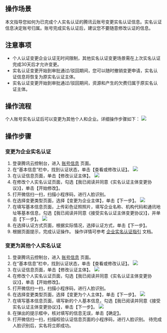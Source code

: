## 操作场景
本文指导您如何为已完成个人实名认证的腾讯云账号变更实名认证信息。实名认证信息决定账号归属。账号完成实名认证后，建议您不要随意修改认证的信息。

## 注意事项

- 个人认证变更企业认证无时间限制，其他实名认证变更场景需在上次实名认证完成30天后才允许变更。
- 实名认证变更开始到审批通过/驳回期间，您可以随时撤销变更申请，实名认证信息将恢复为原实名认证主体。
- 实名认证变更开始到审批通过/驳回期间，资源和产生的欠费归属于原实名认证主体。

## 操作流程

个人账号实名认证后可以变更为其他个人和企业。详细操作步骤如下：
![](https://main.qcloudimg.com/raw/8b1bb16cfc78d0a8a31362c912c4d225.png)

## 操作步骤

### 变更为企业实名认证

1. 登录腾讯云控制台，进入 [账号信息](https://console.cloud.tencent.com/developer) 页面。
2. 在“基本信息”栏中，找到认证状态，单击【查看或修改认证】。
![](https://main.qcloudimg.com/raw/caab4471ce0ae82333adf0dbc2a8c524.png)
3. 在认证信息页面，单击【修改认证主体】。
![](https://main.qcloudimg.com/raw/c562cde0301fb83437f6d0d4ffaf8f50.png)
4. 在修改个人实名认证页面，勾选【我已阅读并同意《实名认证主体变更协议》】，单击【开始修改】。
5. 打开微信扫一扫，扫描小程序码，进行人脸识别。
6. 在选择变更类型页面，选择【变更为企业主体】，单击【下一步】。
![](https://main.qcloudimg.com/raw/50f99aaa9991436e645a3042a799f586.png)
7. 在填写基本信息页面，上传彩色证照照片，填写企业名称、机构代码和通讯地址等基本信息，勾选【我已阅读并同意《接受实名认证主体变更协议》】，并单击【下一步】。
![](https://main.qcloudimg.com/raw/109df549c07b3f9c840c5aab9ac8c5e8.png)
8. 在选择认证方式页面，根据实际情况，选择认证方式，单击【下一步】。
9. 根据页面提示，完成认证操作。
操作详情可参考 [企业实名认证指引](https://cloud.tencent.com/document/product/378/10496) 文档。


### 变更为其他个人实名认证

1. 登录腾讯云控制台，进入 [账号信息](https://console.cloud.tencent.com/developer) 页面。
2. 在“基本信息”栏中，找到认证状态，单击【查看或修改认证】。
![](https://main.qcloudimg.com/raw/caab4471ce0ae82333adf0dbc2a8c524.png)
3. 在认证信息页面，单击【修改认证主体】。
![](https://main.qcloudimg.com/raw/c562cde0301fb83437f6d0d4ffaf8f50.png)
4. 在修改个人实名认证页面，勾选【我已阅读并同意《实名认证主体变更协议》】，单击【开始修改】。
5. 打开微信扫一扫，扫描小程序码，进行人脸识别。
6. 在选择变更类型页面，选择【变更为个人主体】，单击【下一步】。
![](https://main.qcloudimg.com/raw/9951d3a46a4f9d57a85902f0ddbece6b.png)
7. 在填写基本信息页面，填写新的个人基本信息，勾选【我已阅读并同意《接受实名认证主体变更协议》】，单击【下一步】。
![](https://main.qcloudimg.com/raw/26fa79409a5237ab250c29e5a3d1d154.png)
8. 在弹出的提示框中，核对填写的信息无误，单击【确定】。
9. 打开微信扫一扫，扫描校验认证信息页面的小程序码，进行人脸识别。
待完成人脸识别后，实名将立即成功。





